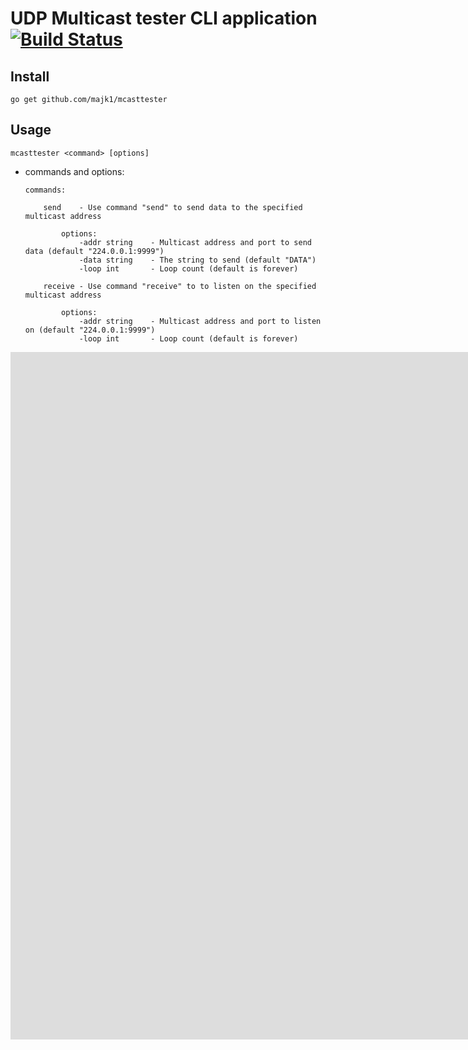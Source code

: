 # UDP Multicast tester CLI application [![Build Status](https://travis-ci.org/majk1/mcasttester.svg?branch=master)](https://travis-ci.org/majk1/mcasttester)

## Install

```
go get github.com/majk1/mcasttester
```

## Usage

```
mcasttester <command> [options]
```

 * commands and options:  
   ```
   commands:
   
       send    - Use command "send" to send data to the specified multicast address
       
           options:
               -addr string    - Multicast address and port to send data (default "224.0.0.1:9999")
               -data string    - The string to send (default "DATA")
               -loop int       - Loop count (default is forever)
   
       receive - Use command "receive" to to listen on the specified multicast address
   
           options:
               -addr string    - Multicast address and port to listen on (default "224.0.0.1:9999")
               -loop int       - Loop count (default is forever)
   
   ```

<iframe src='https://gfycat.com/ifr/DapperOrdinaryChanticleer' frameborder='0' scrolling='no' width='1856' height='1100' allowfullscreen></iframe>
